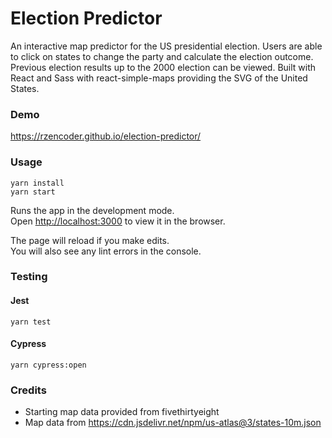 # Election Predictor

An interactive map predictor for the US presidential election. Users are able to click on states to change the party and calculate the election outcome. Previous election results up to the 2000 election can be viewed. Built with React and Sass with react-simple-maps providing the SVG of the United States.

### Demo

https://rzencoder.github.io/election-predictor/

### Usage

```
yarn install
yarn start
```

Runs the app in the development mode.<br />
Open [http://localhost:3000](http://localhost:3000) to view it in the browser.

The page will reload if you make edits.<br />
You will also see any lint errors in the console.

### Testing

#### Jest

```
yarn test
```

#### Cypress

```
yarn cypress:open
```

### Credits

- Starting map data provided from fivethirtyeight
- Map data from https://cdn.jsdelivr.net/npm/us-atlas@3/states-10m.json
